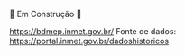 :construction: Em Construção :construction:


https://bdmep.inmet.gov.br/
Fonte de dados: https://portal.inmet.gov.br/dadoshistoricos 